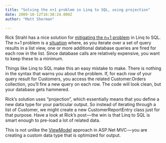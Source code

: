 ```yaml
---
title: "Solving the n+1 problem in Linq to SQL, using projection"
date: 2009-10-12T16:38:24.000Z
author: "Matt Sherman"

---
```


Rick Strahl has a nice solution for [mitigating the n+1 problem](http://west-wind.com/weblog/posts/38838.aspx) in Linq to SQL. The n+1 problem is a [situation](http://www.pbell.com/index.cfm/2006/9/17/Understanding-the-n1-query-problem) where, as you iterate over a set of query results in a list view, one or more additional database queries are fired for each row in the list. Since database calls are relatively expensive, you want to keep these to a minimum.

Things like Linq to SQL make this an easy mistake to make. There is nothing in the syntax that warns you about the problem. If, for each row of your query result for Customers, you access the related Customer.Orders collection, you’ll fire a new query on each row. The code will look clean, but your database gets hammered.

Rick’s solution uses “projection”, which essentially means that you define a new data type for your particular output. So instead of iterating through a list of Customer, we might create a new CustomerReportEntry class just for that purpose. Have a look at Rick’s post — the win is that Linq to SQL is smart enough to pre-load a lot of related data.

This is not unlike the [ViewModel](http://stephenwalther.com/blog/archive/2009/04/13/asp.net-mvc-tip-50-ndash-create-view-models.aspx) approach in ASP.Net MVC — you are creating a custom data type that is optimized for output.
